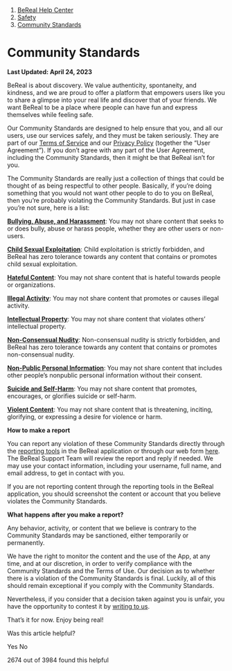 1. [BeReal Help Center](https://help.bereal.com/hc/en-us)
2. [Safety](https://help.bereal.com/hc/en-us/categories/10449460450589-Safety)
3. [Community Standards](https://help.bereal.com/hc/en-us/sections/10738407719837-Community-Standards)

Community Standards
===================

**Last Updated: April 24, 2023**

BeReal is about discovery. We value authenticity, spontaneity, and kindness, and we are proud to offer a platform that empowers users like you to share a glimpse into your real life and discover that of your friends. We want BeReal to be a place where people can have fun and express themselves while feeling safe. 

Our Community Standards are designed to help ensure that you, and all our users, use our services safely, and they must be taken seriously. They are part of our [Terms of Service](https://bereal.com/terms) and our [Privacy Policy](https://bereal.com/privacy) (together the “User Agreement”). If you don’t agree with any part of the User Agreement, including the Community Standards, then it might be that BeReal isn’t for you. 

The Community Standards are really just a collection of things that could be thought of as being respectful to other people. Basically, if you’re doing something that you would not want other people to do to you on BeReal, then you’re probably violating the Community Standards. But just in case you’re not sure, here is a list:

**[Bullying, Abuse, and Harassment](https://help.bereal.com/hc/en-us/articles/10268134727581)**: You may not share content that seeks to or does bully, abuse or harass people, whether they are other users or non-users. 

**[Child Sexual Exploitation](https://help.bereal.com/hc/en-us/articles/10268591436573)**: Child exploitation is strictly forbidden, and BeReal has zero tolerance towards any content that contains or promotes child sexual exploitation. 

**[Hateful Content](https://help.bereal.com/hc/en-us/articles/10268337560221)**: You may not share content that is hateful towards people or organizations. 

[**Illegal Activity**](https://help.bereal.com/hc/en-us/articles/10268290031133): You may not share content that promotes or causes illegal activity.  

**[Intellectual Property](https://help.bereal.com/hc/en-us/articles/10268238855965)**: You may not share content that violates others’ intellectual property.

[**Non-Consensual Nudity**](https://help.bereal.com/hc/en-us/articles/10268236177949): Non-consensual nudity is strictly forbidden, and BeReal has zero tolerance towards any content that contains or promotes non-consensual nudity. 

**[Non-Public Personal Information](https://help.bereal.com/hc/en-us/articles/10268198917917)**: You may not share content that includes other people’s nonpublic personal information without their consent.  

[**Suicide and Self-Harm**](https://help.bereal.com/hc/en-us/articles/10268150868637): You may not share content that promotes, encourages, or glorifies suicide or self-harm. 

**[Violent Content](https://help.bereal.com/hc/en-us/articles/10268148609821)**: You may not share content that is threatening, inciting, glorifying, or expressing a desire for violence or harm. 

**How to make a report**

You can report any violation of these Community Standards directly through the [reporting tools](https://help.bereal.com/hc/articles/10100086147229) in the BeReal application or through our web form [here](https://help.bereal.com/hc/requests/new?ticket_form_id=9858160221213). The BeReal Support Team will review the report and reply if needed. We may use your contact information, including your username, full name, and email address, to get in contact with you.  

If you are not reporting content through the reporting tools in the BeReal application, you should screenshot the content or account that you believe violates the Community Standards.

**What happens after you make a report?**

Any behavior, activity, or content that we believe is contrary to the Community Standards may be sanctioned, either temporarily or permanently. 

We have the right to monitor the content and the use of the App, at any time, and at our discretion, in order to verify compliance with the Community Standards and the Terms of Use. Our decision as to whether there is a violation of the Community Standards is final. Luckily, all of this should remain exceptional if you comply with the Community Standards.

Nevertheless, if you consider that a decision taken against you is unfair, you have the opportunity to contest it by [writing to us](https://help.bereal.com/hc/articles/7285146266269).

That’s it for now. Enjoy being real!

  
  
  

Was this article helpful?

Yes No

2674 out of 3984 found this helpful